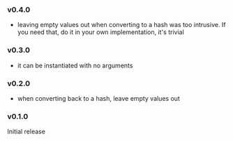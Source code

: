 ### v0.4.0

* leaving empty values out when converting to a hash was too intrusive.
  If you need that, do it in your own implementation, it's trivial

### v0.3.0

* it can be instantiated with no arguments

### v0.2.0

* when converting back to a hash, leave empty values out

### v0.1.0

Initial release
